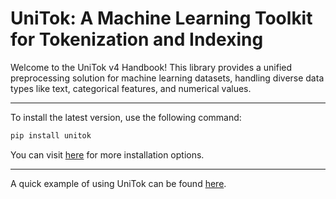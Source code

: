 # UniTok: A Machine Learning Toolkit for Tokenization and Indexing

Welcome to the UniTok v4 Handbook! 
This library provides a unified preprocessing solution for machine learning datasets, handling diverse data types like text, categorical features, and numerical values.

---

To install the latest version, use the following command:

```bash
pip install unitok
```

You can visit [here](installation.md) for more installation options.

---

A quick example of using UniTok can be found [here](quick_start.md).
